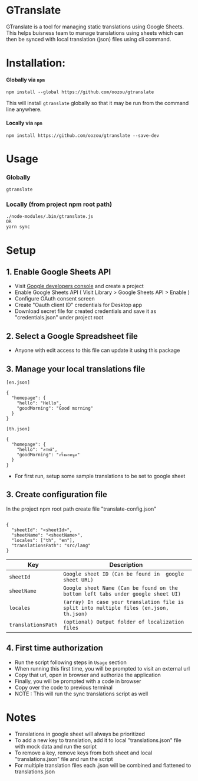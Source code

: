 # GTranslate

GTranslate is a tool for managing static translations using Google Sheets. This helps buisness team to manage translations using sheets which can then be synced with local translation (json) files using cli command. 

# Installation:

#### Globally via `npm`

    npm install --global https://github.com/oozou/gtranslate

This will install `gtranslate` globally so that it may be run from the command line anywhere.

#### Locally via `npm`

    npm install https://github.com/oozou/gtranslate --save-dev



# Usage

### Globally
    gtranslate

### Locally (from project npm root path)
    ./node-modules/.bin/gtranslate.js
    OR
    yarn sync



# Setup

## 1. Enable Google Sheets API

- Visit [Google developers console](https://console.developers.google.com/) and create a project
- Enable Google Sheets API ( Visit Library > Google Sheets API > Enable )
- Configure OAuth consent screen
- Create "Oauth client ID" credentials for Desktop app
- Download secret file for created credentials and save it as "credentials.json" under project root

## 2. Select a Google Spreadsheet file

- Anyone with edit access to this file can update it using this package

## 3. Manage your local translations file
```
[en.json]

{
  "homepage": {
    "hello": "Hello",
    "goodMorning": "Good morning"
  }
}

[th.json]

{
  "homepage": {
    "hello": "สวัสดี",
    "goodMorning": "กริ้งมอหนูด"
  }
}
```
- For first run, setup some sample translations to be set to google sheet

## 3. Create configuration file

In the project npm root path create file "translate-config.json" 

```

{
  "sheetId": "<sheetId>",
  "sheetName": "<sheetName>",
  "locales": ["th", "en"],
  "translationsPath": "src/lang"
}

```


| Key  | Description |
| ------------- | ------------- |
| `sheetId`  | `Google sheet ID (Can be found in  google sheet URL)`  |
| `sheetName`  | `Google sheet Name (Can be found on the bottom left tabs under google sheet UI)`  |
| `locales`  | `(array) In case your translation file is split into multiple files (en.json, th.json)`  |
| `translationsPath`  | `(optional) Output folder of localization files`  |

## 4. First time authorization

- Run the script following steps in `Usage` section
- When running this first time, you will be prompted to visit an external url
- Copy that url, open in browser and authorize the application
- Finally, you will be prompted with a code  in browser
- Copy over the code to previous terminal
- NOTE : This will run the sync translations script as well



# Notes
- Translations in google sheet will always be prioritized
- To add a new key to translation, add it to local "translations.json" file with mock data and run the script
- To remove a key, remove keys from both sheet and local "translations.json" file and run the script
- For multiple translation files each <locale>.json will be combined and flattened to translations.json